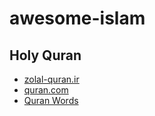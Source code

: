 # awesome-islam

## Holy Quran
- [zolal-quran.ir](https://github.com/sobhe/zolal)
- [quran.com](https://github.com/quran/quran.com-frontend)
- [Quran Words](https://github.com/khajavi/Quran-Words)
